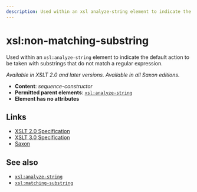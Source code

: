 ```yaml
---
description: Used within an xsl analyze-string element to indicate the default action to be taken with substrings that do not match a regular expression
---
```


# xsl:non-matching-substring

Used within an `xsl:analyze-string` element to indicate the default action to be taken with substrings that do not match a regular expression.

_Available in XSLT 2.0 and later versions. Available in all Saxon editions._

- **Content**: _sequence-constructor_
- **Permitted parent elements**: [`xsl:analyze-string`](xsl-analyze-string.md)
- **Element has no attributes**

## Links

- [XSLT 2.0 Specification](http://www.w3.org/TR/xslt20/#element-non-matching-substring)
- [XSLT 3.0 Specification](http://www.w3.org/TR/xslt-30/#element-non-matching-substring)
- [Saxon](http://saxonica.com/documentation/index.html#!xsl-elements/non-matching-substring)

## See also

- [`xsl:analyze-string`](xsl-analyze-string.md)
- [`xsl:matching-substring`](xsl-matching-substring.md)
